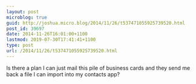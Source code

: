 ```yaml
---
layout: post
microblog: true
guid: http://joshua.micro.blog/2014/11/26/t537471055925739520.html
post_id: 39697
date: 2014-11-26T16:01:00+1100
lastmod: 2019-07-30T17:41:41+1100
type: post
url: /2014/11/26/t537471055925739520.html
---
```

Is there a plan I can just mail this pile of business cards and they send me back a file I can import into my contacts app?
